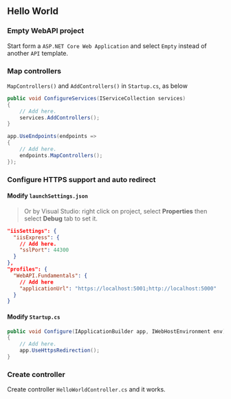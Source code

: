 ## Hello World

### Empty WebAPI project
Start form a `ASP.NET Core Web Application` and select `Empty` instead of another `API` template.

### Map controllers
`MapControllers()` and `AddControllers()` in `Startup.cs`, as below

``` csharp
public void ConfigureServices(IServiceCollection services)
{
    // Add here.
    services.AddControllers();
}
```

``` csharp
app.UseEndpoints(endpoints =>
{
    // Add here.
    endpoints.MapControllers();
});
```

### Configure HTTPS support and auto redirect
#### Modify `launchSettings.json`
> Or by Visual Studio: right click on project, select **Properties** then select **Debug** tab to set it.

```json
"iisSettings": {
  "iisExpress": {
    // Add here.
    "sslPort": 44300
  }
},
"profiles": {
  "WebAPI.Fundamentals": {
    // Add here
    "applicationUrl": "https://localhost:5001;http://localhost:5000"
  }
}
```

#### Modify `Startup.cs`
``` csharp
public void Configure(IApplicationBuilder app, IWebHostEnvironment env)
{
    // Add here.
    app.UseHttpsRedirection();
}
```

### Create controller
Create controller `HelloWorldController.cs` and it works.
